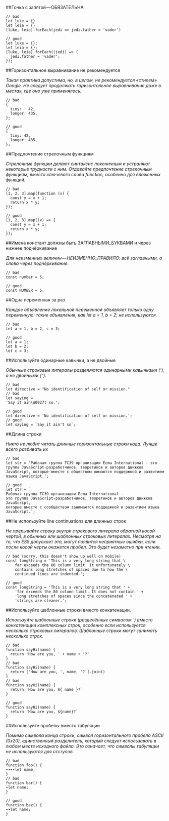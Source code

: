 ##Точка с запятой — ОБЯЗАТЕЛЬНА

    // bad
	let luke = {}
	let leia = {}
	[luke, leia].forEach(jedi => jedi.father = 'vader')

	// good
	let luke = {};
	let leia = {};
	[luke, leia].forEach((jedi) => {
	  jedi.father = 'vader';
	});


##Горизонтальное выравнивание не рекомендуется

*Такая практика допустима, но, в целом, не рекомендуется «стилем» Google. Не следует продолжать горизонтальное выравнивание даже в местах, где оно уже применялось.*

	// bad
	{
	  tiny:   42,  
	  longer: 435, 
	};

	// good
	{
	  tiny: 42, 
	  longer: 435,
	};


##Предпочтение стрелочным функциям

*Стрелочные функции делают синтаксис лаконичным и устраняют некоторые трудности с ним. Отдавайте предпочтение стрелочным функциям, вместо ключевого слова function, особенно для вложенных функций.*

	// bad
	[1, 2, 3].map(function (x) {
	  const y = x + 1;
	  return x * y;
	});

	// good
	[1, 2, 3].map((x) => {
	  const y = x + 1;
	  return x * y;
	});


##Имена констант должны быть ЗАГЛАВНЫМИ_БУКВАМИ и через нижнее подчёркивание

*Для неизменных величин — НЕИЗМЕННО_ПРАВИЛО: всё заглавными, а слова через подчёркивание.*

	// bad
	const number = 5;

	// good
	const NUMBER = 5;


##Одна переменная за раз

*Каждое объявление локальной переменной объявляет только одну переменную: такие объявления, как let a = 1, b = 2; не используются.*

	// bad
	let a = 1, b = 2, c = 3;

	// good
	let a = 1;
	let b = 2;
	let c = 3;


##Используйте одинарные кавычки, а не двойные

*Обычные строковые литералы разделяются одинарными кавычками (‘), а не двойными (“).*

	// bad
	let directive = "No identification of self or mission."
	// bad
	let saying = 
	'Say it ain\u0027t so.';

	// good
	let directive = 'No identification of self or mission.';
	// good
	let saying = `Say it ain't so`;


##Длина строки

*Никто не любит читать длинные горизонтальные строки кода. Лучше всего разбивать их*

	// bad
	let str = 'Рабочая группа TC39 организации Ecma International - это группа JavaScript-разработчиков, теоретиков и авторов движков JavaScript, которые вместе с обществом нимаются поддержкой и развитием языка JavaScript.';

	// good
	let str = `
    Рабочая группа TC39 организации Ecma International -
    это группа JavaScript-разработчиков, теоретиков и авторов движков JavaScript,
    которые вместе с сообществом занимаются поддержкой и развитием языка JavaScript.`;


##Не используйте line continuations для длинных строк

*Не прерывайте строку внутри строкового литерала обратной косой чертой, в обычных или шаблонных строковых литералах. Несмотря на то, что ES5 допускает это, могут появится неприятные ошибки, если после косой черты окажется пробел. Это будет незаметно при чтении.*

	// bad (sorry, this doesn't show up well on mobile)
	const longString = 'This is a very long string that \
	    far exceeds the 80 column limit. It unfortunately \
	    contains long stretches of spaces due to how the \
	    continued lines are indented.';

	// good
	const longString = 'This is a very long string that ' + 
	    'far exceeds the 80 column limit. It does not contain ' + 
	    'long stretches of spaces since the concatenated ' +
	    'strings are cleaner.';


##Используйте шаблонные строки вместо конкатенации.

*Используйте шаблонные строки (разделённые символом \`) вместо конкатенации комплексных строк, особенно если используется несколько строковых литералов. Шаблонные строки могут занимать несколько строк.* 
 
	// bad
	function sayHi(name) {
	  return 'How are you, ' + name + '?'
	}
	// bad
	function sayHi(name) {
	  return ['How are you, ', name, '?'].join()
	}
	// bad
	function sayHi(name) {
	  return `How are you, ${ name }?`
	}

	// good
	function sayHi(name) {
	  return `How are you, ${name}?`
	} 


##Используйте пробелы вместо табуляции

*Помимо символа конца строки, символ горизонтального пробела ASCII (0x20), единственный разделитель, который следует использовать в любом месте исходного файла. Это означает, что символы табуляции не используются для отступов.*

	// bad
	function foo() {
	∙∙∙∙let name;
	}
	// bad
	function bar() {
	∙let name;
	}

	// good
	function baz() {
	∙∙let name;
	}

